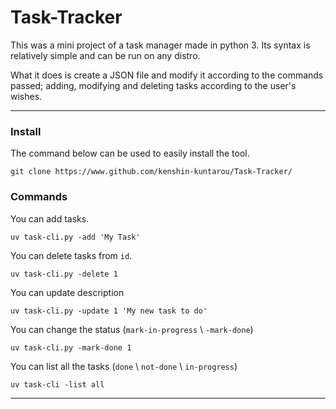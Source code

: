 # Task-Tracker
This was a mini project of a task manager made in python 3. Its syntax is relatively simple and can be run on any distro.

What it does is create a JSON file and modify it according to the commands passed; adding, modifying and deleting tasks according to the user's wishes.

---

### Install

The command below can be used to easily install the tool.

```
git clone https://www.github.com/kenshin-kuntarou/Task-Tracker/ 
```

### Commands

You can add tasks.

```
uv task-cli.py -add 'My Task'
```

You can delete tasks from `id`.

```
uv task-cli.py -delete 1 
```

You can update description

```
uv task-cli.py -update 1 'My new task to do'
```

You can change the status (`mark-in-progress` \ `-mark-done`)

```
uv task-cli.py -mark-done 1
```

You can list all the tasks (`done` \ `not-done` \ `in-progress`)

```
uv task-cli -list all
```
---
